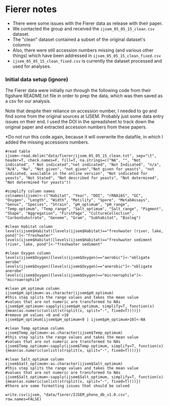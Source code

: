 # Fierer notes

- There were some issues with the Fierer data as release with their paper. 
- We contacted the group and received the `ijsem_05_05_15_clean.csv` dataset.
- The "clean" dataset contained a subset of the original dataset's columns
- Also, there were still accession numbers missing (and various other things) which have been addressed in `ijsem_05_05_15_clean_fixed.csv`
- `ijsem_05_05_15_clean_fixed.csv` is currently the dataset processed and used for analyses.

### Initial data setup (ignore)

The Fierer data were initially run through the following code from their figshare README.txt file in order to prep the data, which was then saved as a csv for our analysis.

Note that despite their reliance on accession number, I needed to go and find some from the original sources at IJSEM. Probably just some data entry issues on their end. I used the DOI in the spreadsheet to track down the original paper and extracted accession numbers from these papers.

\*Do not run this code again, because it will overwrite the datafile, in which I added the missing accessions numbers.

	#read table
	ijsem<-read.delim("data/fierer/ijsem_05_05_15_clean.txt", sep="\t", header=T, check.names=F, fill=T, na.strings=c("NA", "", "Not indicated", " Not indicated","not indicated", "Not Indicated", "n/a", "N/A", "Na", "Not given", "not given","Not given for yeasts", "not indicated, available in the online version", "Not indicated for yeasts", "Not Stated", "Not described for yeasts", "Not determined", "Not determined for yeasts"))

	#simplify column names
	colnames(ijsem)<-c("Habitat", "Year", "DOI", "rRNA16S", "GC", "Oxygen", "Length", "Width", "Motility", "Spore", "MetabAssays", "Genus", "Species", "Strain", "pH_optimum", "pH_range", "Temp_optimum", "Temp_range", "Salt_optimum", "Salt_range", "Pigment", "Shape", "Aggregation", "FirstPage", "CultureCollection", "CarbonSubstrate", "Genome", "Gram", "Subhabitat", "Biolog")

	#clean Habitat column
	levels(ijsem$Habitat)[levels(ijsem$Habitat)=="freshwater (river, lake, pond)"]<-"freshwater"
	levels(ijsem$Habitat)[levels(ijsem$Habitat)=="freshwater sediment (river, lake, pond"]<-"freshwater sediment"

	#clean Oxygen column
	levels(ijsem$Oxygen)[levels(ijsem$Oxygen)=="aerobic"]<-"obligate aerobe"
	levels(ijsem$Oxygen)[levels(ijsem$Oxygen)=="anerobic"]<-"obligate anerobe"
	levels(ijsem$Oxygen)[levels(ijsem$Oxygen)=="microerophile"]<-"microaerophile"

	#clean pH_optimum column
	ijsem$pH_optimum<-as.character(ijsem$pH_optimum)
	#this step splits the range values and takes the mean value
	#values that are not numeric are transformed to NAs
	ijsem$pH_optimum<-sapply(ijsem$pH_optimum, simplify=T, function(x){mean(as.numeric(unlist(strsplit(x, split="-", fixed=T))))})
	#remove pH values <0 and >10
	ijsem$pH_optimum[ijsem$pH_optimum<0 | ijsem$pH_optimum>10]<-NA

	#clean Temp_optimum column
	ijsem$Temp_optimum<-as.character(ijsem$Temp_optimum)
	#this step splits the range values and takes the mean value
	#values that are not numeric are transformed to NAs
	ijsem$Temp_optimum<-sapply(ijsem$Temp_optimum, simplify=T, function(x){mean(as.numeric(unlist(strsplit(x, split="-", fixed=T))))})

	#clean Salt_optimum column
	ijsem$Salt_optimum<-as.character(ijsem$Salt_optimum)
	#this step splits the range values and takes the mean value
	#values that are not numeric are transformed to NAs
	ijsem$Salt_optimum<-sapply(ijsem$Salt_optimum, simplify=T, function(x){mean(as.numeric(unlist(strsplit(x, split="-", fixed=T))))})
	#there are some formatting issues that should be solved

	write.csv(ijsem, "data/fierer/IJSEM_pheno_db_v1.0.csv", row.names=FALSE)
